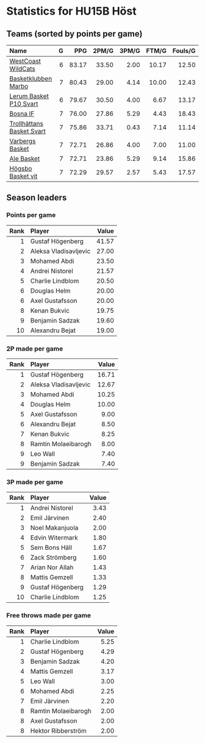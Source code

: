 # Statistics for HU15B Höst

## Teams (sorted by points per game)

| Name | G | PPG | 2PM/G | 3PM/G | FTM/G | Fouls/G |
|:-----|--:|----:|------:|------:|------:|--------:|
| [WestCoast WildCats](hu15b_höst_team_1.md) | 6 | 83.17 | 33.50 | 2.00 | 10.17 | 12.50 |
| [Basketklubben Marbo](hu15b_höst_team_2.md) | 7 | 80.43 | 29.00 | 4.14 | 10.00 | 12.43 |
| [Lerum Basket P10 Svart](hu15b_höst_team_3.md) | 6 | 79.67 | 30.50 | 4.00 | 6.67 | 13.17 |
| [Bosna IF](hu15b_höst_team_4.md) | 7 | 76.00 | 27.86 | 5.29 | 4.43 | 18.43 |
| [Trollhättans Basket Svart](hu15b_höst_team_5.md) | 7 | 75.86 | 33.71 | 0.43 | 7.14 | 11.14 |
| [Varbergs Basket](hu15b_höst_team_6.md) | 7 | 72.71 | 26.86 | 4.00 | 7.00 | 11.00 |
| [Ale Basket](hu15b_höst_team_7.md) | 7 | 72.71 | 23.86 | 5.29 | 9.14 | 15.86 |
| [Högsbo Basket vit](hu15b_höst_team_8.md) | 7 | 72.29 | 29.57 | 2.57 | 5.43 | 17.57 |

## Season leaders

### Points per game

| Rank | Player | Value |
|----:|:-------|------:|
| 1 | Gustaf Högenberg | 41.57 |
| 2 | Aleksa Vladisavljevic | 27.00 |
| 3 | Mohamed Abdi | 23.50 |
| 4 | Andrei Nistorel | 21.57 |
| 5 | Charlie Lindblom | 20.50 |
| 6 | Douglas Helm | 20.00 |
| 6 | Axel Gustafsson | 20.00 |
| 8 | Kenan Bukvic | 19.75 |
| 9 | Benjamin Sadzak | 19.60 |
| 10 | Alexandru Bejat | 19.00 |

### 2P made per game

| Rank | Player | Value |
|----:|:-------|------:|
| 1 | Gustaf Högenberg | 16.71 |
| 2 | Aleksa Vladisavljevic | 12.67 |
| 3 | Mohamed Abdi | 10.25 |
| 4 | Douglas Helm | 10.00 |
| 5 | Axel Gustafsson | 9.00 |
| 6 | Alexandru Bejat | 8.50 |
| 7 | Kenan Bukvic | 8.25 |
| 8 | Ramtin Molaeibarogh | 8.00 |
| 9 | Leo Wall | 7.40 |
| 9 | Benjamin Sadzak | 7.40 |

### 3P made per game

| Rank | Player | Value |
|----:|:-------|------:|
| 1 | Andrei Nistorel | 3.43 |
| 2 | Emil Järvinen | 2.40 |
| 3 | Noel Makanjuola | 2.00 |
| 4 | Edvin Witermark | 1.80 |
| 5 | Sem Bons Häll | 1.67 |
| 6 | Zack Strömberg | 1.60 |
| 7 | Arian Nor Allah | 1.43 |
| 8 | Mattis Gemzell | 1.33 |
| 9 | Gustaf Högenberg | 1.29 |
| 10 | Charlie Lindblom | 1.25 |

### Free throws made per game

| Rank | Player | Value |
|----:|:-------|------:|
| 1 | Charlie Lindblom | 5.25 |
| 2 | Gustaf Högenberg | 4.29 |
| 3 | Benjamin Sadzak | 4.20 |
| 4 | Mattis Gemzell | 3.17 |
| 5 | Leo Wall | 3.00 |
| 6 | Mohamed Abdi | 2.25 |
| 7 | Emil Järvinen | 2.20 |
| 8 | Ramtin Molaeibarogh | 2.00 |
| 8 | Axel Gustafsson | 2.00 |
| 8 | Hektor Ribberström | 2.00 |

